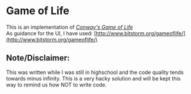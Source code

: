 # Game of Life
This is an implementation of [*Conway's Game of Life*](http://en.wikipedia.org/wiki/Conway's_Game_of_Life)  
As guidance for the UI, I have used: [http://www.bitstorm.org/gameoflife/](http://www.bitstorm.org/gameoflife/)  

## Note/Disclaimer:
This was written while I was still in highschool and the code quality
tends towards minus infinity. This is a very hacky solution and will
be kept this way to remind us how NOT to write code.
